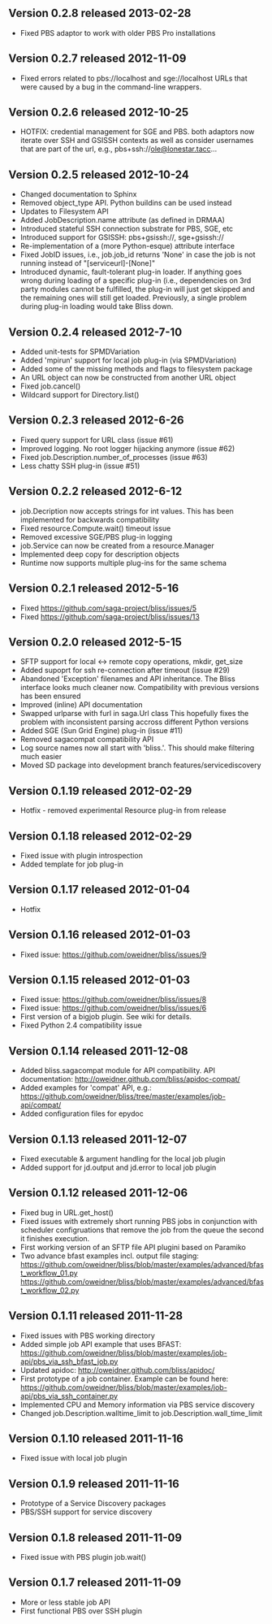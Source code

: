 Version 0.2.8 released 2013-02-28
----------------------------------------------------------------------

* Fixed PBS adaptor to work with older PBS Pro installations

Version 0.2.7 released 2012-11-09
----------------------------------------------------------------------

* Fixed errors related to pbs://localhost and sge://localhost
  URLs that were caused by a bug in the command-line wrappers.

Version 0.2.6 released 2012-10-25
----------------------------------------------------------------------

* HOTFIX: credential management for SGE and PBS. both adaptors now 
  iterate over SSH and GSISSH contexts as well as consider usernames
  that are part of the url, e.g., pbs+ssh://ole@lonestar.tacc...

Version 0.2.5 released 2012-10-24
----------------------------------------------------------------------

* Changed documentation to Sphinx
* Removed object_type API. Python buildins can be used instead
* Updates to Filesystem API
* Added JobDescription.name attribute (as defined in DRMAA)
* Introduced stateful SSH connection substrate for PBS, SGE, etc
* Introduced support for GSISSH: pbs+gsissh://, sge+gsissh://
* Re-implementation of a (more Python-esque) attribute interface
* Fixed JobID issues, i.e., job.job_id returns 'None' in case the
  job is not running instead of "[serviceurl]-[None]"
* Introduced dynamic, fault-tolerant plug-in loader. If anything 
  goes wrong during loading of a specific plug-in (i.e., dependencies 
  on 3rd party modules cannot be fulfilled, the plug-in will just get 
  skipped and the remaining ones will still get loaded. Previously, a
  single problem during plug-in loading would take Bliss down.

Version 0.2.4 released 2012-7-10
----------------------------------------------------------------------

* Added unit-tests for SPMDVariation
* Added 'mpirun' support for local job plug-in (via SPMDVariation)
* Added some of the missing methods and flags to filesystem package
* An URL object can now be constructed from another URL object
* Fixed job.cancel()
* Wildcard support for Directory.list()

Version 0.2.3 released 2012-6-26
----------------------------------------------------------------------

* Fixed query support for URL class (issue #61)
* Improved logging. No root logger hijacking anymore (issue #62)
* Fixed job.Description.number_of_processes (issue #63)
* Less chatty SSH plug-in (issue #51)

Version 0.2.2 released 2012-6-12
----------------------------------------------------------------------

* job.Decription now accepts strings for int values. This has been
  implemented for backwards compatibility
* Fixed resource.Compute.wait() timeout issue
* Removed excessive SGE/PBS plug-in logging
* job.Service can now be created from a resource.Manager
* Implemented deep copy for description objects
* Runtime now supports multiple plug-ins for the same schema

Version 0.2.1 released 2012-5-16
----------------------------------------------------------------------

* Fixed https://github.com/saga-project/bliss/issues/5
* Fixed https://github.com/saga-project/bliss/issues/13

Version 0.2.0 released 2012-5-15
----------------------------------------------------------------------

* SFTP support for local <-> remote copy operations, mkdir, get_size
* Added supoprt for ssh re-connection after timeout (issue #29)
* Abandoned 'Exception' filenames and API inheritance. The Bliss interface
  looks much cleaner now. Compatibility with previous versions has
  been ensured
* Improved (inline) API documentation
* Swapped urlparse with furl in saga.Url class This hopefully fixes
  the problem with inconsistent parsing accross different Python versions
* Added SGE (Sun Grid Engine) plug-in (issue #11)
* Removed sagacompat compatibility API
* Log source names now all start with 'bliss.'. This should make 
  filtering much easier
* Moved SD package into development branch features/servicediscovery

Version 0.1.19 released 2012-02-29
----------------------------------------------------------------------

* Hotfix - removed experimental Resource plug-in from release

Version 0.1.18 released 2012-02-29
----------------------------------------------------------------------

* Fixed issue with plugin introspection 
* Added template for job plug-in

Version 0.1.17 released 2012-01-04
----------------------------------------------------------------------

* Hotfix

Version 0.1.16 released 2012-01-03
----------------------------------------------------------------------

* Fixed issue: https://github.com/oweidner/bliss/issues/9

Version 0.1.15 released 2012-01-03
----------------------------------------------------------------------

* Fixed issue: https://github.com/oweidner/bliss/issues/8
* Fixed issue: https://github.com/oweidner/bliss/issues/6
* First version of a bigjob plugin. See wiki for details.
* Fixed Python 2.4 compatibility issue

Version 0.1.14 released 2011-12-08
----------------------------------------------------------------------

* Added bliss.sagacompat module for API compatibility.
  API documentation: http://oweidner.github.com/bliss/apidoc-compat/
* Added examples for 'compat' API, e.g.:
  https://github.com/oweidner/bliss/tree/master/examples/job-api/compat/
* Added configuration files for epydoc

Version 0.1.13 released 2011-12-07
----------------------------------------------------------------------

* Fixed executable & argument handling for the local job plugin
* Added support for jd.output and jd.error to local job plugin

Version 0.1.12 released 2011-12-06
----------------------------------------------------------------------

* Fixed bug in URL.get_host()
* Fixed issues with extremely short running PBS jobs 
  in conjunction with scheduler configruations that 
  remove the job from the queue the second it finishes execution.
* First working version of an SFTP file API plugini based on Paramiko
* Two advance bfast examples incl. output file staging:
  https://github.com/oweidner/bliss/blob/master/examples/advanced/bfast_workflow_01.py
  https://github.com/oweidner/bliss/blob/master/examples/advanced/bfast_workflow_02.py

Version 0.1.11 released 2011-11-28
----------------------------------------------------------------------

* Fixed issues with PBS working directory 
* Added simple job API example that uses BFAST:
  https://github.com/oweidner/bliss/blob/master/examples/job-api/pbs_via_ssh_bfast_job.py
* Updated apidoc: http://oweidner.github.com/bliss/apidoc/
* First prototype of a job container. Example can be found here:
  https://github.com/oweidner/bliss/blob/master/examples/job-api/pbs_via_ssh_container.py  
* Implemented CPU and Memory information via PBS service discovery
* Changed job.Description.walltime_limit to 
  job.Description.wall_time_limit

Version 0.1.10 released 2011-11-16
----------------------------------------------------------------------

* Fixed issue with local job plugin

Version 0.1.9 released 2011-11-16
----------------------------------------------------------------------

* Prototype of a Service Discovery packages
* PBS/SSH support for service discovery

Version 0.1.8 released 2011-11-09
----------------------------------------------------------------------

* Fixed issue with PBS plugin job.wait()

Version 0.1.7 released 2011-11-09
----------------------------------------------------------------------

* More or less stable job API    
* First functional PBS over SSH plugin 

